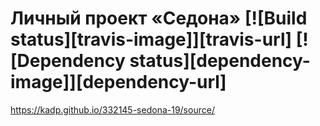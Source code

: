 # Личный проект «Седона» [![Build status][travis-image]][travis-url] [![Dependency status][dependency-image]][dependency-url]

https://kadp.github.io/332145-sedona-19/source/
